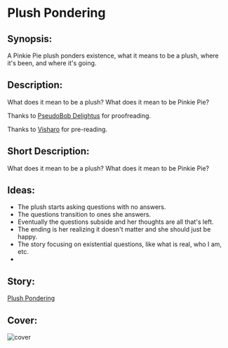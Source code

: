 # Plush Pondering

## Synopsis:
A Pinkie Pie plush ponders existence, what it means to be a plush, where it's been, and where it's going.

## Description:
What does it mean to be a plush? What does it mean to be Pinkie Pie?

Thanks to [PseudoBob Delightus](https://www.fimfiction.net/user/12771/PseudoBob+Delightus) for proofreading.

Thanks to [Visharo](https://www.fimfiction.net/user/449252/Visharo) for pre-reading.

## Short Description:
What does it mean to be a plush? What does it mean to be Pinkie Pie?

## Ideas:
- The plush starts asking questions with no answers.
- The questions transition to ones she answers.
- Eventually the questions subside and her thoughts are all that's left.
- The ending is her realizing it doesn't matter and she should just be happy.
- The story focusing on existential questions, like what is real, who I am, etc.
- 

## Story:
[Plush Pondering](./plush-pondering.md)

## Cover:
![cover](./plush-pondering-cover-2.jpg)